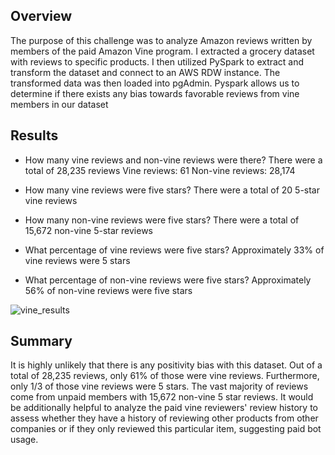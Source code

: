 ## Overview
The purpose of this challenge was to analyze Amazon reviews written by members of the paid Amazon Vine program. I extracted a grocery dataset with reviews to specific products. I then utilized PySpark to extract and transform the dataset and connect to an AWS RDW instance. The transformed data was then loaded into pgAdmin. Pyspark allows us to determine if there exists any bias towards favorable reviews from vine members in our dataset  

## Results
* How many vine reviews and non-vine reviews were there?
  There were a total of 28,235 reviews
  Vine reviews: 61
  Non-vine reviews: 28,174
    
* How many vine reviews were five stars? 
  There were a total of 20 5-star vine reviews
  
* How many non-vine reviews were five stars?
  There were a total of 15,672 non-vine 5-star reviews
  
* What percentage of vine reviews were five stars?
  Approximately 33% of vine reviews were 5 stars

* What percentage of non-vine reviews were five stars?
  Approximately 56% of non-vine reviews were five stars

![vine_results](https://user-images.githubusercontent.com/82029390/128649962-757b94f3-9328-4f2e-a95f-7a3c5f9722fd.png)



## Summary
It is highly unlikely that there is any positivity bias with this dataset. Out of a total of 28,235 reviews, only 61% of those were vine reviews. Furthermore, only 1/3 of those vine reviews were 5 stars. The vast majority of reviews come from unpaid members with 15,672 non-vine 5 star reviews. It would be additionally helpful to analyze the paid vine reviewers' review history to assess whether they have a history of reviewing other products from other companies or if they only reviewed this particular item, suggesting paid bot usage. 
